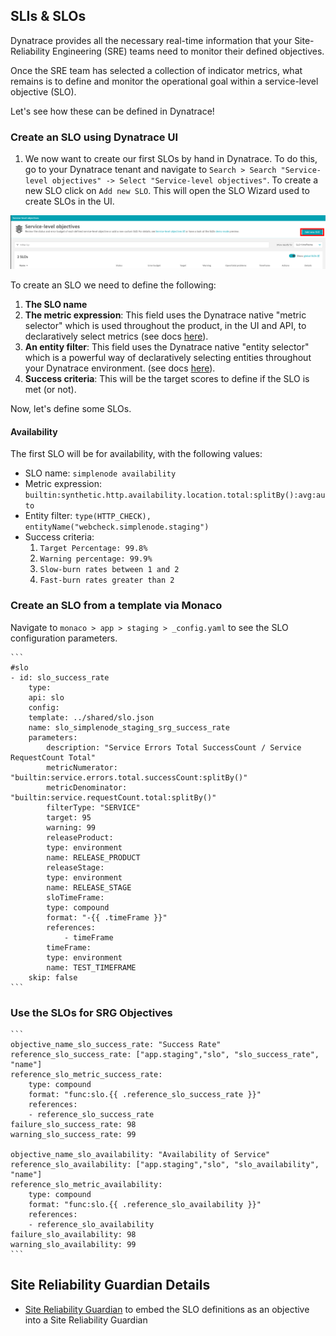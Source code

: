 ## SLIs & SLOs

Dynatrace provides all the necessary real-time information that your Site-Reliability Engineering (SRE) teams need to monitor their defined objectives.

Once the SRE team has selected a collection of indicator metrics, what remains is to define and monitor the operational goal within a service-level objective (SLO).

Let's see how these can be defined in Dynatrace!

### Create an SLO using Dynatrace UI

1. We now want to create our first SLOs by hand in Dynatrace. To do this, go to your Dynatrace tenant and navigate to `Search > Search "Service-level objectives" -> Select "Service-level objectives"`. To create a new SLO click on `Add new SLO`. This will open the SLO Wizard used to create SLOs in the UI. 

![AddNewSLO](assets/add_new_slo.png)

To create an SLO we need to define the following:
1. **The SLO name**
2. **The metric expression**: 
This field uses the Dynatrace native "metric selector" which is used throughout the product, in the UI and API, to declaratively select metrics (see docs [here](https://www.dynatrace.com/support/help/dynatrace-api/environment-api/metric-v2/metric-selector)).
1. **An entity filter**:
This field uses the Dynatrace native "entity selector" which is a powerful way of declaratively selecting entities throughout your Dynatrace environment. (see docs [here](https://www.dynatrace.com/support/help/dynatrace-api/environment-api/entity-v2/entity-selector)).
1. **Success criteria**:
This will be the target scores to define if the SLO is met (or not).

Now, let's define some SLOs.

#### Availability

The first SLO will be for availability, with the following values:
- SLO name: `simplenode availability`
- Metric expression: `builtin:synthetic.http.availability.location.total:splitBy():avg:auto`
- Entity filter: `type(HTTP_CHECK), entityName("webcheck.simplenode.staging")`
- Success criteria: 
    1. `Target Percentage: 99.8%`
    2. `Warning percentage: 99.9%`
    3. `Slow-burn rates between 1 and 2`
    4. `Fast-burn rates greater than 2`

### Create an SLO from a template via Monaco

   Navigate to `monaco > app > staging > _config.yaml` to see the SLO configuration parameters.

    ```
    #slo
    - id: slo_success_rate
        type:
        api: slo
        config:
        template: ../shared/slo.json
        name: slo_simplenode_staging_srg_success_rate
        parameters:
            description: "Service Errors Total SuccessCount / Service RequestCount Total"
            metricNumerator: "builtin:service.errors.total.successCount:splitBy()"
            metricDenominator: "builtin:service.requestCount.total:splitBy()"
            filterType: "SERVICE"
            target: 95
            warning: 99
            releaseProduct:
            type: environment
            name: RELEASE_PRODUCT
            releaseStage:
            type: environment
            name: RELEASE_STAGE
            sloTimeFrame:
            type: compound
            format: "-{{ .timeFrame }}"
            references:
                - timeFrame
            timeFrame:
            type: environment
            name: TEST_TIMEFRAME
        skip: false
    ```
### Use the SLOs for SRG Objectives

    ```
    objective_name_slo_success_rate: "Success Rate"
    reference_slo_success_rate: ["app.staging","slo", "slo_success_rate", "name"]
    reference_slo_metric_success_rate:
        type: compound
        format: "func:slo.{{ .reference_slo_success_rate }}"
        references:
        - reference_slo_success_rate
    failure_slo_success_rate: 98
    warning_slo_success_rate: 99
    
    objective_name_slo_availability: "Availability of Service"
    reference_slo_availability: ["app.staging","slo", "slo_availability", "name"]
    reference_slo_metric_availability:
        type: compound
        format: "func:slo.{{ .reference_slo_availability }}"
        references:
        - reference_slo_availability
    failure_slo_availability: 98
    warning_slo_availability: 99
    ```

## Site Reliability Guardian Details
- [Site Reliability Guardian](../02_Workflow_SRG/README.md#2-create-a-new-guardian) to embed the SLO definitions as an objective into a Site Reliability Guardian

